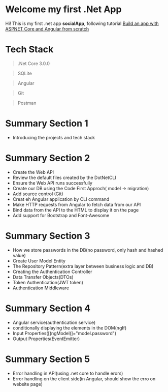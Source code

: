 # Welcome my first .Net App

Hi! This is my first .net app **socialApp**, following tutorial [Build an app with ASPNET Core and Angular from scratch](https://www.udemy.com/course/build-an-app-with-aspnet-core-and-angular-from-scratch/)



# Tech Stack

> .Net Core 3.0.0

> SQLite

> Angular

> Git

> Postman


# Summary Section 1
- Introducing the projects and tech stack


# Summary Section 2
- Create the Web API
- Review the default files created by the DotNetCLI 
- Ensure the Web API runs successfully
- Create our DB using the Code First Approch( model -> migration)
- Add source control (Git)
- Creat eh Angular application by CLI command
- Make HTTP requests from Angular to fetch data from our API
- Bind data from the API to the HTML to display it on the page
- Add support for Bootstrap and Font-Awesome

# Summary Section 3
- How we store passwords in the DB(no password, only hash and hashed value)
- Create User Model Entity
- The Repository Pattern(extra layer between business logic and DB)
- Creating the Authentication Controller
- Data Transfer Objects(DTOs)
- Token Authentication(JWT token)
- Authentication Middleware

# Summary Section 4
- Angular service(authentication service)
- conditionally displaying the elements in the DOM(ngIf)
- Input Properties([(ngModel)]="model.password")
- Output Properties(EventEmitter)

# Summary Section 5
- Error handling in API(using .net core to handle erors)
- Error handling on the client side(in Angular, should show the erro on website page)